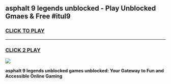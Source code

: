 
## asphalt 9 legends unblocked - Play Unblocked Gmaes & Free #itul9
<h3>
<a href="https://news.freeplayer.one?title=asphalt_9_legends_unblocked&ref=24F">CLICK TO PLAY</a></h3>
<hr>

<h3>
<a href="https://news.freeplayer.one?title=asphalt_9_legends_unblocked&ref=24F">CLICK 2 PLAY</a>
  
</h3>

<a href="https://news.freeplayer.one?title=asphalt_9_legends_unblocked&ref=24F/"><img src="https://clearcache.store/games.png"></a>


**asphalt 9 legends unblocked games unblocked: Your Gateway to Fun and Accessible Online Gaming**
